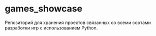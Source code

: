 # games_showcase
Репозиторий для хранения проектов связанных со всеми сортами разработки игр с использованием Python.
